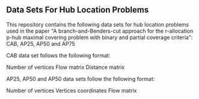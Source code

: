 ## Data Sets For Hub Location Problems

This repository contains the following data sets for hub location problems used in the paper "A branch-and-Benders-cut approach for the r-allocation p-hub maximal covering problem with binary and partial coverage criteria": CAB, AP25, AP50 and AP75

CAB data set follows the following format:

Number of vertices
Flow matrix
Distance matrix

AP25, AP50 and AP50 data sets follow the following format:

Number of vertices
Vertices coordinates
Flow matrix
